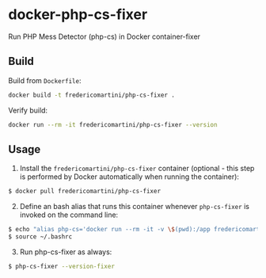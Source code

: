docker-php-cs-fixer
============

Run PHP Mess Detector (php-cs) in Docker container-fixer


Build
--------------------

Build from `Dockerfile`:

```sh
docker build -t fredericomartini/php-cs-fixer .
```

Verify build:

```sh
docker run --rm -it fredericomartini/php-cs-fixer --version
```

Usage
--------------------

1. Install the `fredericomartini/php-cs-fixer` container (optional - this step is performed by Docker automatically when running the container):

```sh
$ docker pull fredericomartini/php-cs-fixer
```

2. Define an bash alias that runs this container whenever `php-cs-fixer` is invoked on the command line:

```sh
$ echo "alias php-cs='docker run --rm -it -v \$(pwd):/app fredericomartini/php-cs-fixer'" >> ~/.bashrc
$ source ~/.bashrc
```

3. Run php-cs-fixer as always:

```sh
$ php-cs-fixer --version-fixer
```